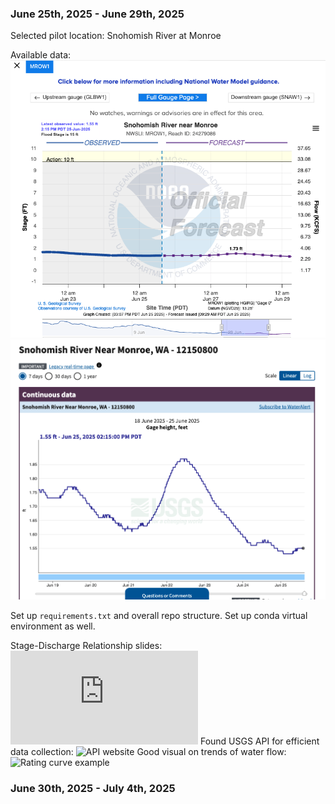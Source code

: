 [//]: # (This file will document the key concepts I'm learning, the data sources I find, questions that arise, and daily progress notes)

### June 25th, 2025 - June 29th, 2025
Selected pilot location: Snohomish River at Monroe

Available data: 
![Pilot location gauge info](images/gauge_mrow1.png)
![Gauge height, feet info](images/detailed_gauge_info_mrow1.png)

Set up `requirements.txt` and overall repo structure.
Set up conda virtual environment as well.

Stage-Discharge Relationship slides: ![Stage-Discharge Realtionship](https://ca.water.usgs.gov/FERC/presentations/Rating_shape-extensions.pdf)
Found USGS API for efficient data collection: ![API website](https://api.waterdata.usgs.gov/)
Good visual on trends of water flow: ![Rating curve example](https://www.researchgate.net/profile/Ida-Westerberg-2/publication/281460381/figure/fig8/AS:280667301662788@1443927708023/Uncertainties-in-rating-curve-modeling-of-the-stage-discharge-relationship-with-examples.png)

### June 30th, 2025 - July 4th, 2025